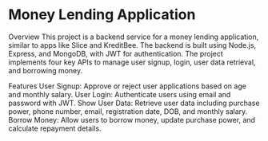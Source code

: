 # Money Lending Application

Overview
This project is a backend service for a money lending application, similar to apps like Slice and KreditBee. The backend is built using Node.js, Express, and MongoDB, with JWT for authentication. The project implements four key APIs to manage user signup, login, user data retrieval, and borrowing money.

Features
User Signup: Approve or reject user applications based on age and monthly salary.
User Login: Authenticate users using email and password with JWT.
Show User Data: Retrieve user data including purchase power, phone number, email, registration date, DOB, and monthly salary.
Borrow Money: Allow users to borrow money, update purchase power, and calculate repayment details.
 

